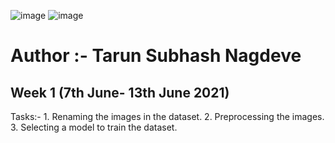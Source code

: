 
![image](https://user-images.githubusercontent.com/66901757/119221827-e3294100-bb0e-11eb-8595-749a1dd9c932.png) 
![image](https://user-images.githubusercontent.com/66901757/119222398-d528ef80-bb11-11eb-836a-30dd3ee3ec64.png)
# Author :- Tarun Subhash Nagdeve


## Week 1 (7th June- 13th June 2021)
 Tasks:- 1. Renaming the images in the dataset.
         2. Preprocessing the images.
         3. Selecting a model to train the dataset.
         
